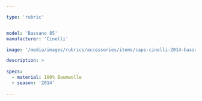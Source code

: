 ```yaml
---

type: 'rubric'


model: 'Bassano 85'
manufacturer: 'Cinelli'

image: '/media/images/rubrics/accessories/items/caps-cinelli-2014-bassano85.jpg'

description: >
    
specs:
  - material: 100% Baumwolle
  - season: '2014'
    
---
```

